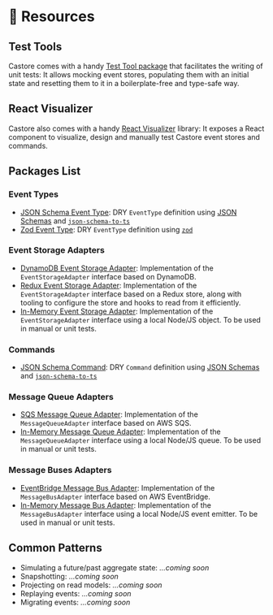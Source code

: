 # 📖 Resources

## Test Tools

Castore comes with a handy [Test Tool package](./test-tools/) that facilitates the writing of unit tests: It allows mocking event stores, populating them with an initial state and resetting them to it in a boilerplate-free and type-safe way.

## React Visualizer

Castore also comes with a handy [React Visualizer](./react-visualizer/) library: It exposes a React component to visualize, design and manually test Castore event stores and commands.

## Packages List

### Event Types

- [JSON Schema Event Type](./json-schema-event/): DRY `EventType` definition using [JSON Schemas](http://json-schema.org/understanding-json-schema/reference/index.html) and [`json-schema-to-ts`](https://github.com/ThomasAribart/json-schema-to-ts)
- [Zod Event Type](./zod-event/): DRY `EventType` definition using [`zod`](https://github.com/colinhacks/zod)

### Event Storage Adapters

- [DynamoDB Event Storage Adapter](./dynamodb-event-storage-adapter/): Implementation of the `EventStorageAdapter` interface based on DynamoDB.
- [Redux Event Storage Adapter](./redux-event-storage-adapter/): Implementation of the `EventStorageAdapter` interface based on a Redux store, along with tooling to configure the store and hooks to read from it efficiently.
- [In-Memory Event Storage Adapter](./inmemory-event-storage-adapter/): Implementation of the `EventStorageAdapter` interface using a local Node/JS object. To be used in manual or unit tests.

### Commands

- [JSON Schema Command](./json-schema-command/): DRY `Command` definition using [JSON Schemas](http://json-schema.org/understanding-json-schema/reference/index.html) and [`json-schema-to-ts`](https://github.com/ThomasAribart/json-schema-to-ts)

### Message Queue Adapters

- [SQS Message Queue Adapter](./sqs-message-queue-adapter/): Implementation of the `MessageQueueAdapter` interface based on AWS SQS.
- [In-Memory Message Queue Adapter](./in-memory-message-queue-adapter/): Implementation of the `MessageQueueAdapter` interface using a local Node/JS queue. To be used in manual or unit tests.

### Message Buses Adapters

- [EventBridge Message Bus Adapter](./event-bridge-message-bus-adapter/): Implementation of the `MessageBusAdapter` interface based on AWS EventBridge.
- [In-Memory Message Bus Adapter](./in-memory-message-bus-adapter/): Implementation of the `MessageBusAdapter` interface using a local Node/JS event emitter. To be used in manual or unit tests.

## Common Patterns

- Simulating a future/past aggregate state: _...coming soon_
- Snapshotting: _...coming soon_
- Projecting on read models: _...coming soon_
- Replaying events: _...coming soon_
- Migrating events: _...coming soon_
